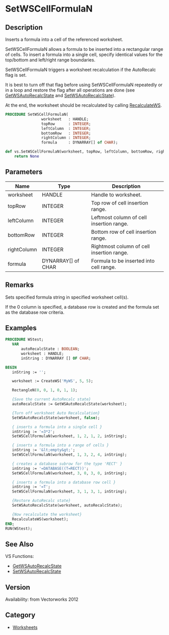 # SetWSCellFormulaN

## Description
Inserts a formula into a cell of the referenced worksheet.

SetWSCellFormulaN allows a formula to be inserted into a rectangular range of cells. To insert a formula into a single cell, specify identical values for the top/bottom and left/right range boundaries.

SetWSCellFormulaN triggers a worksheet recalculation if the AutoRecalc flag is set.

It is best to turn off that flag before using SetWSCellFormulaN repeatedly or in a loop and restore the flag after all operations are done (see [ GetWSAutoRecalcState](GetWSAutoRecalcState.md) and [ SetWSAutoRecalcState](SetWSAutoRecalcState.md)).

At the end, the worksheet should be recalculated by calling [ RecalculateWS](RecalculateWS.md).

```pascal
PROCEDURE SetWSCellFormulaN(
				worksheet   : HANDLE;
				topRow      : INTEGER;
				leftColumn  : INTEGER;
				bottomRow   : INTEGER;
				rightColumn : INTEGER;
				formula     : DYNARRAY[] of CHAR);
```

```python
def vs.SetWSCellFormulaN(worksheet, topRow, leftColumn, bottomRow, rightColumn, formula):
    return None
```

## Parameters
|Name|Type|Description|
|---|---|---|
|worksheet|HANDLE|Handle to worksheet.|
|topRow|INTEGER|Top row of cell insertion range.|
|leftColumn|INTEGER|Leftmost column of cell insertion range.|
|bottomRow|INTEGER|Bottom row of cell insertion range.|
|rightColumn|INTEGER|Rightmost column of cell insertion range.|
|formula|DYNARRAY[] of CHAR|Formula to be inserted into cell range.|

## Remarks
Sets specified formula string in specified worksheet cell(s).

If the 0 column is specified, a database row is created and the formula set as the database row criteria.

## Examples
```pascal
PROCEDURE WStest;
   VAR
       autoRecalcState : BOOLEAN;
       worksheet : HANDLE;
       inString : DYNARRAY [] OF CHAR;

BEGIN
   inString := '';

   worksheet := CreateWS('MyWS', 5, 5);

   RectangleN(0, 0, 1, 0, 1, 1);

   {Save the current AutoRecalc state}
   autoRecalcState := GetWSAutoRecalcState(worksheet);

   {Turn off worksheet Auto Recalculation}
   SetWSAutoRecalcState(worksheet, false);

   { inserts a formula into a single cell }
   inString := '=3*2';
   SetWSCellFormulaN(worksheet, 1, 2, 1, 2, inString);

   { inserts a formula into a range of cells }
   inString := '&lt;empty&gt;';
   SetWSCellFormulaN(worksheet, 1, 3, 2, 4, inString);

   { creates a database subrow for the type 'RECT' }
   inString := '=DATABASE((T=RECT))';
   SetWSCellFormulaN(worksheet, 3, 0, 3, 0, inString);

   { inserts a formula into a database row cell }
   inString := '=T';
   SetWSCellFormulaN(worksheet, 3, 1, 3, 1, inString);

   {Restore AutoRecalc state}
   SetWSAutoRecalcState(worksheet, autoRecalcState);

   {Now recalculate the worksheet}
   RecalculateWS(worksheet);
END;
RUN(WStest);
```

## See Also
VS Functions:
* [GetWSAutoRecalcState](GetWSAutoRecalcState.md) 
* [SetWSAutoRecalcState](SetWSAutoRecalcState.md)

## Version
Availability: from Vectorworks 2012

## Category
* [Worksheets](../Categories/Worksheets.md)

